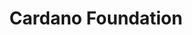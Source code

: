 ---
layout: default
title: Cardano Foundation
language: en
permalink: /
defaulturl: /
slug: home
description: Cardano is a decentralised platform that will allow complex programmable transfers of value in a secure and scalable fashion. Cardano is one of the first blockchains to be built in the highly secure Haskell programming language.
txt_about: Cardano Foundation is an Isle of Man based organisation established in 2015. The Foundation is dedicated to act as an objective, supervisory and educational body for the Cardano Ecosystem and its many protocols, projects and regulatory outreach and a place for the Cardano community to aggregate and collaborate. Our long-term vision is to build bridges between the Cardano community and diverse business sectors.
---
